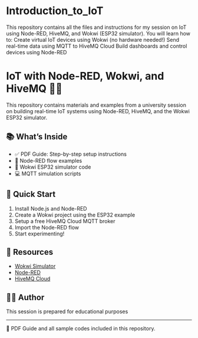 # Introduction_to_IoT
This repository contains all the files and instructions for my session on IoT using Node-RED, HiveMQ, and Wokwi (ESP32 simulator).  You will learn how to:  Create virtual IoT devices using Wokwi (no hardware needed!)  Send real-time data using MQTT to HiveMQ Cloud  Build dashboards and control devices using Node-RED

# IoT with Node-RED, Wokwi, and HiveMQ 🧠🌐

This repository contains materials and examples from a university session on building real-time IoT systems using Node-RED, HiveMQ, and the Wokwi ESP32 simulator.

## 📚 What’s Inside

- ✅ PDF Guide: Step-by-step setup instructions
- 🧪 Node-RED flow examples
- 🧰 Wokwi ESP32 simulator code
- 💻 MQTT simulation scripts

## 🚀 Quick Start

1. Install Node.js and Node-RED
2. Create a Wokwi project using the ESP32 example
3. Setup a free HiveMQ Cloud MQTT broker
4. Import the Node-RED flow
5. Start experimenting!

## 🔗 Resources

- [Wokwi Simulator](https://wokwi.com)
- [Node-RED](https://nodered.org)
- [HiveMQ Cloud](https://www.hivemq.com/mqtt-cloud-broker/)

## 🧑‍🏫 Author

This session is prepared for educational purposes 

---

📄 PDF Guide and all sample codes included in this repository.
